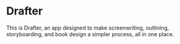# Drafter
This is Drafter, an app designed to make screenwriting, outlining, storyboarding, and book design a simpler process, all in one place.
